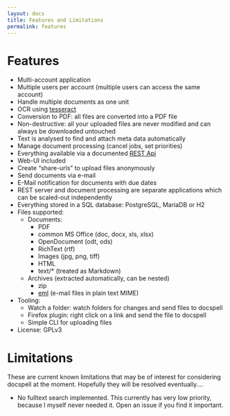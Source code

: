 ```yaml
---
layout: docs
title: Features and Limitations
permalink: features
---
```


# Features

- Multi-account application
- Multiple users per account (multiple users can access the same
  account)
- Handle multiple documents as one unit
- OCR using [tesseract](https://github.com/tesseract-ocr/tesseract)
- Conversion to PDF: all files are converted into a PDF file
- Non-destructive: all your uploaded files are never modified and can
  always be downloaded untouched
- Text is analysed to find and attach meta data automatically
- Manage document processing (cancel jobs, set priorities)
- Everything available via a documented [REST Api](api)
- Web-UI included
- Create “share-urls” to upload files anonymously
- Send documents via e-mail
- E-Mail notification for documents with due dates
- REST server and document processing are separate applications which
  can be scaled-out independently
- Everything stored in a SQL database: PostgreSQL, MariaDB or H2
- Files supported:
  - Documents:
    - PDF
    - common MS Office (doc, docx, xls, xlsx)
    - OpenDocument (odt, ods)
    - RichText (rtf)
    - Images (jpg, png, tiff)
    - HTML
    - text/* (treated as Markdown)
  - Archives (extracted automatically, can be nested)
    - zip
    - [eml](https://en.wikipedia.org/wiki/Email#Filename_extensions)
      (e-mail files in plain text MIME)
- Tooling:
  - Watch a folder: watch folders for changes and send files to docspell
  - Firefox plugin: right click on a link and send the file to docspell
  - Simple CLI for uploading files
- License: GPLv3


# Limitations

These are current known limitations that may be of interest for
considering docspell at the moment. Hopefully they will be resolved
eventually….

- No fulltext search implemented. This currently has very low
  priority, because I myself never needed it. Open an issue if you
  find it important.
